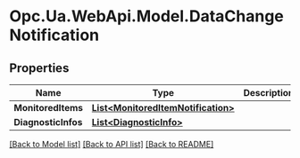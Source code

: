 # Opc.Ua.WebApi.Model.DataChangeNotification

## Properties

Name | Type | Description | Notes
------------ | ------------- | ------------- | -------------
**MonitoredItems** | [**List&lt;MonitoredItemNotification&gt;**](MonitoredItemNotification.md) |  | [optional] 
**DiagnosticInfos** | [**List&lt;DiagnosticInfo&gt;**](DiagnosticInfo.md) |  | [optional] 

[[Back to Model list]](../README.md#documentation-for-models) [[Back to API list]](../README.md#documentation-for-api-endpoints) [[Back to README]](../README.md)

